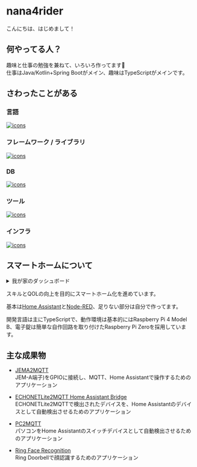 # nana4rider

こんにちは、はじめまして！

## 何やってる人？

趣味と仕事の勉強を兼ねて、いろいろ作ってます🐯  
仕事はJava/Kotlin+Spring Bootがメイン、趣味はTypeScriptがメインです。

## さわったことがある

<!-- https://github.com/tandpfun/skill-icons -->

### 言語
[![icons](https://skillicons.dev/icons?i=ts,js,kotlin,java,regex,php,perl,html,css,go)](https://skillicons.dev)

### フレームワーク / ライブラリ
[![icons](https://skillicons.dev/icons?i=spring,express,nestjs,jest,cypress,laravel,nextjs)](https://skillicons.dev)

### DB
[![icons](https://skillicons.dev/icons?i=sqlite,mysql,postgres)](https://skillicons.dev)

### ツール
[![icons](https://skillicons.dev/icons?i=git,gradle,npm,yarn,maven,vscode,idea,prometheus)](https://skillicons.dev)

### インフラ
[![icons](https://skillicons.dev/icons?i=nginx,docker,k8s,aws,linux,raspberrypi)](https://skillicons.dev)

## スマートホームについて

<details>
<summary>我が家のダッシュボード</summary>

![Home Asssistant Dashboard 1](images/hass-dashboard1.png)
![Home Asssistant Dashboard 2](images/hass-dashboard2.png)


</details>

スキルとQOLの向上を目的にスマートホーム化を進めています。

基本は[Home Assistant](https://www.home-assistant.io/)と[Node-RED](https://nodered.org/)、足りない部分は自分で作ってます。

開発言語は主にTypeScriptで、動作環境は基本的にはRaspberry Pi 4 Model B、電子錠は簡単な自作回路を取り付けたRaspberry Pi Zeroを採用しています。

## 主な成果物

- [JEMA2MQTT](https://github.com/nana4rider/jema2mqtt)  
  JEM-A端子)をGPIOに接続し、MQTT、Home Assistantで操作するためのアプリケーション

- [ECHONETLite2MQTT Home Assistant Bridge](https://github.com/nana4rider/e2m-hass-bridge)  
  ECHONETLite2MQTTで検出されたデバイスを、Home Assistantのデバイスとして自動検出させるためのアプリケーション

- [PC2MQTT](https://github.com/nana4rider/pc2mqtt)  
  パソコンをHome Assistantのスイッチデバイスとして自動検出させるためのアプリケーション

- [Ring Face Recognition](https://github.com/nana4rider/ring-face-recognition)  
  Ring Doorbellで顔認識するためのアプリケーション